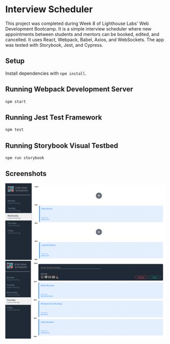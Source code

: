 # Interview Scheduler

This project was completed during Week 8 of Lighthouse Labs' Web Development Bootcamp. It is a simple interview scheduler where new appointments between students and mentors can be booked, edited, and cancelled. It uses React, Webpack, Babel, Axios, and WebSockets. The app was tested with Storybook, Jest, and Cypress.

## Setup

Install dependencies with `npm install`.

## Running Webpack Development Server

```sh
npm start
```

## Running Jest Test Framework

```sh
npm test
```

## Running Storybook Visual Testbed

```sh
npm run storybook
```

## Screenshots

!["Appointment List and Schedule"](https://github.com/lizfosdick/scheduler/blob/master/Docs/daily-appointments.png?raw=true)
!["New appointment form"](https://github.com/lizfosdick/scheduler/blob/master/Docs/new-appointment-form.png?raw=true)
